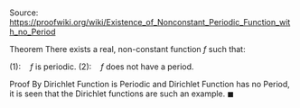 # 

Source: https://proofwiki.org/wiki/Existence_of_Nonconstant_Periodic_Function_with_no_Period

Theorem
There exists a real, non-constant function $f$ such that:

$(1): \quad f$ is periodic.
$(2): \quad f$ does not have a period.


Proof
By Dirichlet Function is Periodic and Dirichlet Function has no Period, it is seen that the Dirichlet functions are such an example.
$\blacksquare$





